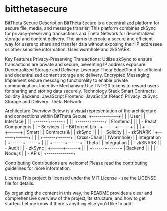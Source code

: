 # bitthetasecure
BitTheta Secure
Description
BitTheta Secure is a decentralized platform for secure file, media, and message transfer. This platform combines zkSync for privacy-preserving transactions and Theta Network for decentralized storage and content delivery. The aim is to create a secure and efficient way for users to share and transfer data without exposing their IP addresses or other sensitive information. Uses wormhole and zkSNARK.

Key Features
Privacy-Preserving Transactions: Utilize zkSync to ensure transactions are private and secure, preventing IP address exposure.
Decentralized Storage and Delivery: Leverage Theta EdgeCloud for efficient and decentralized content storage and delivery.
Encrypted Messaging: Implement secure messaging functionality to enable private communication.
Incentive Mechanism: Use TNT-20 tokens to reward users for sharing and storing data securely.
Technology Stack
Smart Contracts: Solidity
Backend: JavaScript
Frontend: JavaScript (React)
Privacy: zkSync
Storage and Delivery: Theta Network

Architecture Overview
Below is a visual representation of the architecture and connections within BitTheta Secure:
+-------------+
|             |
|  User       |
|  Interface  |
|             |
+------+------+
       |
       |
       |
+------+------+
|  Frontend   |
|             |
|  - React Components       |
|  - Services               |
|  - BitTorrent Lib         |
+------+------+
       |
       |
       |
+------+------+
|   Smart      |
|  Contracts & |
|   zkSync     |
|             |
|  - Solidity |
|  - zkSNARK  |
+------+------+
       |
       |
       |
+------+------+
|   Cross-Chain|
|   (Wormhole) |
|  Integration |
+------+------+
       |
       |
       |
+------+------+
|    Theta     |
|  Integration |
|  - zkSNARK   |
|  - Audit     |
|  - zkSync    |
+------+------+
       |
       |
       |
+------+------+
|  Backend     |
|             |
|  - Node.js   |
|  - APIs      |
+-------------+


Contributing
Contributions are welcome! Please read the contributing guidelines for more information.

License
This project is licensed under the MIT License - see the LICENSE file for details.

By organizing the content in this way, the README provides a clear and comprehensive overview of the project, its structure, and how to get started. Let me know if there's anything else you'd like to add!
